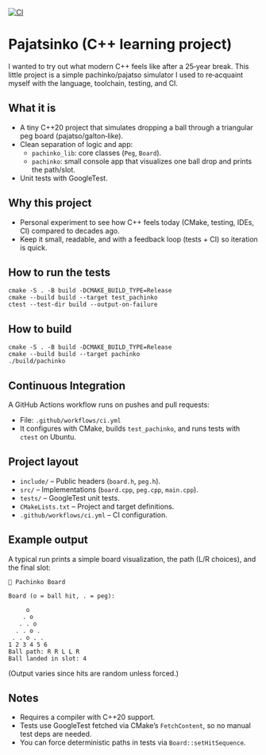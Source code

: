 [![CI](https://github.com/hollannikas/pajatsinko/actions/workflows/ci.yml/badge.svg)](https://github.com/hollannikas/pajatsinko/actions/workflows/ci.yml)

# Pajatsinko (C++ learning project)

I wanted to try out what modern C++ feels like after a 25‑year break. This little project is a simple pachinko/pajatso simulator I used to re‑acquaint myself with the language, toolchain, testing, and CI.


## What it is
- A tiny C++20 project that simulates dropping a ball through a triangular peg board (pajatso/galton‑like).
- Clean separation of logic and app:
  - `pachinko_lib`: core classes (`Peg`, `Board`).
  - `pachinko`: small console app that visualizes one ball drop and prints the path/slot.
- Unit tests with GoogleTest.


## Why this project
- Personal experiment to see how C++ feels today (CMake, testing, IDEs, CI) compared to decades ago.
- Keep it small, readable, and with a feedback loop (tests + CI) so iteration is quick.


## How to run the tests
```
cmake -S . -B build -DCMAKE_BUILD_TYPE=Release
cmake --build build --target test_pachinko
ctest --test-dir build --output-on-failure
```

## How to build
```
cmake -S . -B build -DCMAKE_BUILD_TYPE=Release
cmake --build build --target pachinko
./build/pachinko
```

## Continuous Integration
A GitHub Actions workflow runs on pushes and pull requests:
- File: `.github/workflows/ci.yml`
- It configures with CMake, builds `test_pachinko`, and runs tests with `ctest` on Ubuntu.


## Project layout
- `include/` – Public headers (`board.h`, `peg.h`).
- `src/` – Implementations (`board.cpp`, `peg.cpp`, `main.cpp`).
- `tests/` – GoogleTest unit tests.
- `CMakeLists.txt` – Project and target definitions.
- `.github/workflows/ci.yml` – CI configuration.

## Example output
A typical run prints a simple board visualization, the path (L/R choices), and the final slot:
```
🎰 Pachinko Board

Board (o = ball hit, . = peg):

     o 
    . o 
   . . o 
  . . o . 
 . . o . . 
1 2 3 4 5 6 
Ball path: R R L L R 
Ball landed in slot: 4
```
(Output varies since hits are random unless forced.)


## Notes
- Requires a compiler with C++20 support.
- Tests use GoogleTest fetched via CMake’s `FetchContent`, so no manual test deps are needed.
- You can force deterministic paths in tests via `Board::setHitSequence`.
